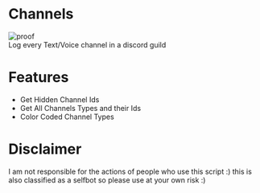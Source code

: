 # Channels
![proof](https://user-images.githubusercontent.com/90114741/153699244-095ae01f-5589-4646-ac9c-d44e6b5e32e8.png)\
Log every Text/Voice channel in a discord guild

# Features
+ Get Hidden Channel Ids
+ Get All Channels Types and their Ids
+ Color Coded Channel Types


# Disclaimer
I am not responsible for the actions of people who use this script :)
this is also classified as a selfbot so please use at your own risk :)
